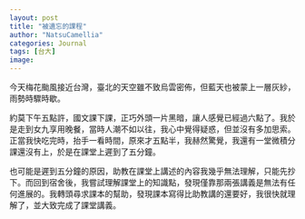 ```yaml
---
layout: post
title: "被遺忘的課程"
author: "NatsuCamellia"
categories: Journal
tags: [台大]
image: 
---
```


今天梅花颱風接近台灣，臺北的天空雖不致烏雲密佈，但藍天也被蒙上一層灰紗，雨勢時驟時歇。

約莫下午五點許，國文課下課，正巧外頭一片黑暗，讓人感覺已經過六點了。我於是走到女九享用晚餐，當時人潮不如以往，我心中覺得疑惑，但並沒有多加思索。正當我快吃完時，抬手一看時間，原來才五點半，我赫然驚覺，我還有一堂微積分課還沒有上，於是在課堂上遲到了五分鐘。

也可能是遲到五分鐘的原因，助教在課堂上講述的內容我幾乎無法理解，只能先抄下。而回到宿舍後，我嘗試理解課堂上的知識點，發現僅靠那兩張講義是無法有任何進展的。我轉頭尋求課本的幫助，發現課本寫得比助教講的還要好，我很快就理解了，並大致完成了課堂講義。